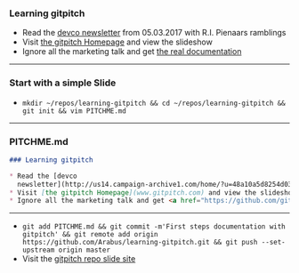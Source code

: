 ### Learning gitpitch

* Read the [devco
  newsletter](http://us14.campaign-archive1.com/home/?u=48a10a5d8254d034473c9ca1c&id=38d0f6d5e9) from 05.03.2017 with R.I. Pienaars ramblings
* Visit [the gitpitch Homepage](www.gitpitch.com) and view the slideshow
* Ignore all the marketing talk and get <a href="https://github.com/gitpitch/gitpitch/wiki" target="_blank">the real documentation</a>

---

### Start with a simple Slide

* `mkdir ~/repos/learning-gitpitch && cd ~/repos/learning-gitpitch && git init &&
  vim PITCHME.md`

---

### PITCHME.md

```Markdown
### Learning gitpitch

* Read the [devco
  newsletter](http://us14.campaign-archive1.com/home/?u=48a10a5d8254d034473c9ca1c&id=38d0f6d5e9) from 05.03.2017 with R.I. Pienaars ramblings
* Visit [the gitpitch Homepage](www.gitpitch.com) and view the slideshow
* Ignore all the marketing talk and get <a href="https://github.com/gitpitch/gitpitch/wiki" target="_blank">the real documentation</a>
```

---

* `git add PITCHME.md && git commit -m'First steps documentation with gitpitch'
  && git remote add origin https://github.com/Arabus/learning-gitpitch.git &&
  git push --set-upstream origin master`
* Visit the [gitpitch repo slide
  site](https://gitpitch.com/arabus/learning-gitpitch/master)

